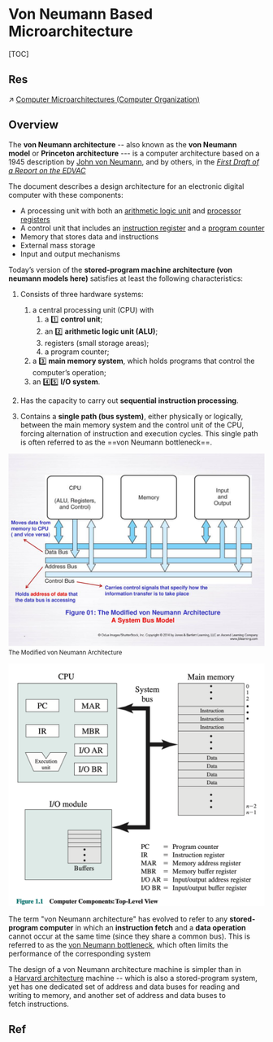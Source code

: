 # Von Neumann Based Microarchitecture

[TOC]



## Res
↗ [Computer Microarchitectures (Computer Organization)](../Computer%20Microarchitectures%20(Computer%20Organization).md)



## Overview
The **von Neumann architecture** -- also known as the **von Neumann model** or **Princeton architecture** --- is a computer architecture based on a 1945 description by [John von Neumann](https://en.wikipedia.org/wiki/John_von_Neumann), and by others, in the _[First Draft of a Report on the EDVAC](https://en.wikipedia.org/wiki/First_Draft_of_a_Report_on_the_EDVAC "First Draft of a Report on the EDVAC")_

The document describes a design architecture for an electronic digital computer with these components:
- A processing unit with both an [arithmetic logic unit](https://en.wikipedia.org/wiki/Arithmetic_logic_unit "Arithmetic logic unit") and [processor registers](https://en.wikipedia.org/wiki/Processor_register "Processor register")
- A control unit that includes an [instruction register](https://en.wikipedia.org/wiki/Instruction_register "Instruction register") and a [program counter](https://en.wikipedia.org/wiki/Program_counter "Program counter")
- Memory that stores data and instructions
- External mass storage
- Input and output mechanisms

Today’s version of the **stored-program machine architecture (von neumann models here)** satisfies at least the following characteristics:

1. Consists of three hardware systems: 
	1. a central processing unit (CPU) with 
		1. a 1️⃣ **control unit**;
		2. an 2️⃣ **arithmetic logic unit (ALU)**;
		3. registers (small storage areas);
		4. a program counter; 
	2. a 3️⃣ **main memory system**, which holds programs that control the computer’s operation; 
	3. an 4️⃣5️⃣ **I/O system**.

3. Has the capacity to carry out **sequential instruction processing**.

4. Contains a **single path (bus system)**, either physically or logically, between the main memory system and the control unit of the CPU, forcing alternation of instruction and execution cycles. This single path is often referred to as the ==von Neumann bottleneck==.


![](../../../../../Assets/Pics/Pasted%20image%2020230302132111.png)
<small>The Modified von Neumann Architecture</small>


![](../../../../../Assets/Pics/Screenshot%202023-03-02%20at%204.11.10%20PM.png)

The term "von Neumann architecture" has evolved to refer to any **stored-program computer** in which an **instruction fetch** and a **data operation** cannot occur at the same time (since they share a common bus). This is referred to as the [von Neumann bottleneck](https://en.wikipedia.org/wiki/Von_Neumann_architecture#Von_Neumann_bottleneck), which often limits the performance of the corresponding system

The design of a von Neumann architecture machine is simpler than in a [Harvard architecture](https://en.wikipedia.org/wiki/Harvard_architecture "Harvard architecture") machine -- which is also a stored-program system, yet has one dedicated set of address and data buses for reading and writing to memory, and another set of address and data buses to fetch instructions.



## Ref
[关于冯·诺依曼结构]: https://starashzero.github.io/swi-homework/lab04.html
[一套用了 70 年的计算机架构 —— 冯·诺依曼架构]: https://www.mdnice.com/writing/ba4b3af843a84652adef7fae7380da07

[Von Neumann Architecture | Wikipedia]: https://en.wikipedia.org/wiki/Von_Neumann_architecture

